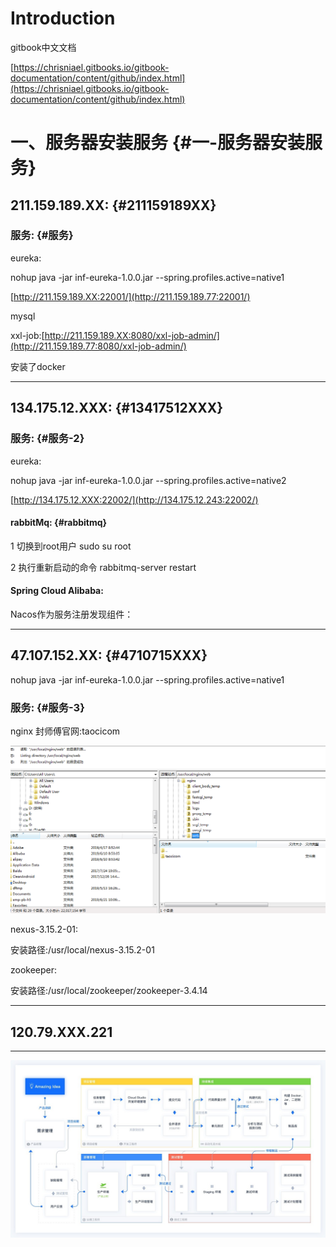 # Introduction

gitbook中文文档

[https://chrisniael.gitbooks.io/gitbook-documentation/content/github/index.html](https://chrisniael.gitbooks.io/gitbook-documentation/content/github/index.html)

# 一、服务器安装服务 {#一-服务器安装服务}

## 211.159.189.XX: {#211159189XX}

### 服务: {#服务}

eureka:

nohup java -jar inf-eureka-1.0.0.jar --spring.profiles.active=native1

[http://211.159.189.XX:22001/](http://211.159.189.77:22001/)

mysql

xxl-job:[http://211.159.189.XX:8080/xxl-job-admin/](http://211.159.189.77:8080/xxl-job-admin/)

安装了docker

---

## 134.175.12.XXX: {#13417512XXX}

### 服务: {#服务-2}

eureka:

nohup java -jar inf-eureka-1.0.0.jar --spring.profiles.active=native2

[http://134.175.12.XXX:22002/](http://134.175.12.243:22002/)

#### rabbitMq: {#rabbitmq}

1 切换到root用户 sudo su root

2 执行重新启动的命令 rabbitmq-server restart

#### Spring Cloud Alibaba:

Nacos作为服务注册发现组件：

---

## 47.107.152.XX: {#4710715XXX}

nohup java -jar inf-eureka-1.0.0.jar --spring.profiles.active=native1

### 服务: {#服务-3}

nginx 封师傅官网:taocicom

![](/assets/微信截图_20190712114223.png)

nexus-3.15.2-01:

安装路径:/usr/local/nexus-3.15.2-01

zookeeper:

安装路径:/usr/local/zookeeper/zookeeper-3.4.14

---

## 120.79.XXX.221







---

![](/assets/微信图片_20190625154318.jpg)


